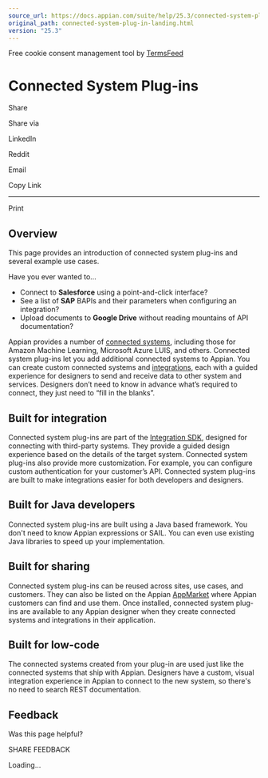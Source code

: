 ```yaml
---
source_url: https://docs.appian.com/suite/help/25.3/connected-system-plug-in-landing.html
original_path: connected-system-plug-in-landing.html
version: "25.3"
---
```


Free cookie consent management tool by [TermsFeed](https://www.termsfeed.com/)

# Connected System Plug-ins

Share

Share via

LinkedIn

Reddit

Email

Copy Link

* * *

Print

## Overview

This page provides an introduction of connected system plug-ins and several example use cases.

Have you ever wanted to…

-   Connect to **Salesforce** using a point-and-click interface?
-   See a list of **SAP** BAPIs and their parameters when configuring an integration?
-   Upload documents to **Google Drive** without reading mountains of API documentation?

Appian provides a number of [connected systems](Connected_System_Object.html), including those for Amazon Machine Learning, Microsoft Azure LUIS, and others. Connected system plug-ins let you add additional connected systems to Appian. You can create custom connected systems and [integrations](Integration_Object.html), each with a guided experience for designers to send and receive data to other system and services. Designers don’t need to know in advance what’s required to connect, they just need to “fill in the blanks”.

## Built for integration

Connected system plug-ins are part of the [Integration SDK](integration-sdk-overview.html), designed for connecting with third-party systems. They provide a guided design experience based on the details of the target system. Connected system plug-ins also provide more customization. For example, you can configure custom authentication for your customer’s API. Connected system plug-ins are built to make integrations easier for both developers and designers.

## Built for Java developers

Connected system plug-ins are built using a Java based framework. You don't need to know Appian expressions or SAIL. You can even use existing Java libraries to speed up your implementation.

## Built for sharing

Connected system plug-ins can be reused across sites, use cases, and customers. They can also be listed on the Appian [AppMarket](https://community.appian.com/b/appmarket) where Appian customers can find and use them. Once installed, connected system plug-ins are available to any Appian designer when they create connected systems and integrations in their application.

## Built for low-code

The connected systems created from your plug-in are used just like the connected systems that ship with Appian. Designers have a custom, visual integration experience in Appian to connect to the new system, so there's no need to search REST documentation.

## Feedback

Was this page helpful?

SHARE FEEDBACK

Loading...
